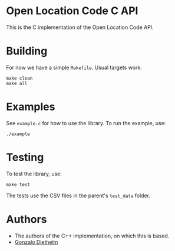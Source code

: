 # Open Location Code C API

This is the C implementation of the Open Location Code API.

# Building

For now we have a simple `Makefile`.  Usual targets work:
```
make clean
make all
```

# Examples

See `example.c` for how to use the library. To run the example, use:
```
./example
```

# Testing

To test the library, use:
```
make test
```

The tests use the CSV files in the parent's `test_data` folder.

# Authors

* The authors of the C++ implementation, on which this is based.
* [Gonzalo Diethelm](mailto:gonzalo.diethelm@gmail.com)
